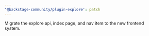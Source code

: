 ```yaml
---
'@backstage-community/plugin-explore': patch
---
```


Migrate the explore api, index page, and nav item to the new frontend system.
